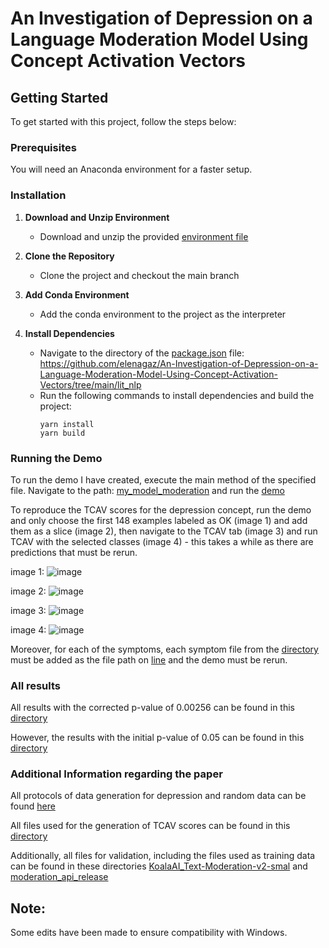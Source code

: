 # An Investigation of Depression on a Language Moderation Model Using Concept Activation Vectors

## Getting Started

To get started with this project, follow the steps below:

### Prerequisites

You will need an Anaconda environment for a faster setup.

### Installation

1. **Download and Unzip Environment**
    - Download and unzip the provided [environment file](https://drive.google.com/file/d/1YqCbeX5evygBsHekhdWY1VxnmBcti_UK/view?usp=sharing)

2. **Clone the Repository**
    - Clone the project and checkout the main branch

3. **Add Conda Environment**
    - Add the conda environment to the project as the interpreter

4. **Install Dependencies**
    - Navigate to the directory of the [package.json](https://github.com/elenagaz/An-Investigation-of-Depression-on-a-Language-Moderation-Model-Using-Concept-Activation-Vectors/blob/main/lit_nlp/package.json) file: https://github.com/elenagaz/An-Investigation-of-Depression-on-a-Language-Moderation-Model-Using-Concept-Activation-Vectors/tree/main/lit_nlp
    - Run the following commands to install dependencies and build the project:
      ```
      yarn install
      yarn build
      ```
    

### Running the Demo

To run the demo I have created, execute the main method of the specified file. Navigate to the path: [my_model_moderation](https://github.com/elenagaz/An-Investigation-of-Depression-on-a-Language-Moderation-Model-Using-Concept-Activation-Vectors/tree/main/lit_nlp/my_model_moderation) and run the [demo](https://github.com/elenagaz/An-Investigation-of-Depression-on-a-Language-Moderation-Model-Using-Concept-Activation-Vectors/blob/main/lit_nlp/my_model_moderation/moderation_demo.py)

To reproduce the TCAV scores for the depression concept, run the demo and only choose the first 148 examples labeled as OK (image 1) and add them as a slice (image 2), then navigate to the TCAV tab (image 3) and run TCAV with the selected classes (image 4) - this takes a while as there are predictions that must be rerun.

image 1:
![image](https://github.com/user-attachments/assets/ef5e8b67-4d49-4e8d-965e-4109f200cdcf)

image 2:
![image](https://github.com/user-attachments/assets/cb1250d6-185b-420c-9525-341a35710ef1)

image 3:
![image](https://github.com/user-attachments/assets/6673e665-c949-4df2-884d-2db11a8cabf8)

image 4:
![image](https://github.com/user-attachments/assets/0f4bd076-325a-4281-bf21-da40bdf67533)



Moreover, for each of the symptoms, each symptom file from the [directory](https://github.com/elenagaz/An-Investigation-of-Depression-on-a-Language-Moderation-Model-Using-Concept-Activation-Vectors/tree/main/lit_nlp/my_model_moderation/TCAV_evaluation_files) must be added as the file path on [line](https://github.com/elenagaz/An-Investigation-of-Depression-on-a-Language-Moderation-Model-Using-Concept-Activation-Vectors/blob/main/lit_nlp/my_model_moderation/moderation_demo.py#L27) and the demo must be rerun.

### All results 

All results with the corrected p-value of 0.00256 can be found in this [directory](https://github.com/elenagaz/An-Investigation-of-Depression-on-a-Language-Moderation-Model-Using-Concept-Activation-Vectors/tree/main/lit_nlp/my_model_moderation/results/p_value_0.00256)

However, the results with the initial p-value of 0.05 can be found in this [directory](https://github.com/elenagaz/An-Investigation-of-Depression-on-a-Language-Moderation-Model-Using-Concept-Activation-Vectors/tree/main/lit_nlp/my_model_moderation/results/p_value_0.05)

### Additional Information regarding the paper

All protocols of data generation for depression and random data can be found [here](https://github.com/elenagaz/An-Investigation-of-Depression-on-a-Language-Moderation-Model-Using-Concept-Activation-Vectors/tree/main/lit_nlp/my_model_moderation/protocols_of_data_generation)

All files used for the generation of TCAV scores can be found in this [directory](https://github.com/elenagaz/An-Investigation-of-Depression-on-a-Language-Moderation-Model-Using-Concept-Activation-Vectors/tree/main/lit_nlp/my_model_moderation/TCAV_evaluation_files)

Additionally, all files for validation, including the files used as training data can be found in these directories [KoalaAI_Text-Moderation-v2-smal](https://github.com/elenagaz/An-Investigation-of-Depression-on-a-Language-Moderation-Model-Using-Concept-Activation-Vectors/tree/main/lit_nlp/my_model_moderation/model_validation/KoalaAI_Text-Moderation-v2-small) and [moderation_api_release](https://github.com/elenagaz/An-Investigation-of-Depression-on-a-Language-Moderation-Model-Using-Concept-Activation-Vectors/tree/main/lit_nlp/my_model_moderation/model_validation/moderation_api_release)

## Note: 
Some edits have been made to ensure compatibility with Windows.

